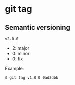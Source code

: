 # git tag

## Semantic versioning
```
v2.0.0
```
- 2: major
- 0: minor
- 0: fix

Example:
```
$ git tag v1.0.0 0ad2dbb
```